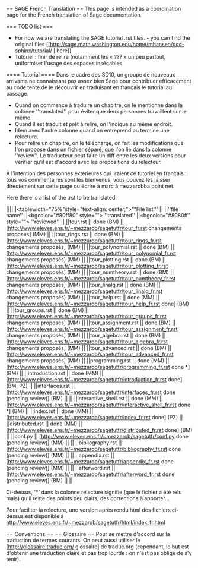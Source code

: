 == SAGE French Translation ==
This page is intended as a coordination page for the French translation of Sage documentation.

=== TODO list ===
 * For now we are translating the SAGE tutorial .rst files. - you can find the original files [[http://sage.math.washington.edu/home/mhansen/doc-sphinx/tutorial/ | here]]
 * Tutoriel : finir de relire (notamment les « ??? » un peu partout, uniformiser l'usage des espaces insécables.

==== Tutorial ====
Dans le cadre des SD10, un groupe de nouveaux arrivants ne connaissant pas assez bien Sage pour contribuer efficacement au code tente de le découvrir en traduisant en français le tutorial au passage.

 * Quand on commence à traduire un chapitre, on le mentionne dans la colonne ''translated'' pour éviter que deux personnes travaillent sur le même.
 * Quand il est traduit et prêt à relire, on l'indique au même endroit.
 * Idem avec l'autre colonne quand on entreprend ou termine une relecture.
 * Pour relire un chapitre, on le télécharge, on fait les modifications que l'on propose dans un fichier séparé, que l'on lie dans la colonne ''review''. Le traducteur peut faire un diff entre les deux versions pour vérifier qu'il est d'accord avec les propositions du relecteur.

À l'intention des personnes extérieures qui liraient ce tutoriel en français : tous vos commentaires sont les bienvenus, vous pouvez les laisser directement sur cette page ou écrire à marc à mezzarobba point net.

Here there is a list of the .rst to be translated:

||||||<tablewidth="75%"style="text-align: center;">'''File list''' ||
||''file name''         ||<bgcolor="#80ff80" style=""> ''translated'' ||<bgcolor="#8080ff" style=""> ''reviewed'' ||
||tour.rst              || done (BM) || [http://www.eleves.ens.fr/~mezzarob/sagetutfr/tour_fr.rst changements proposés] (MM) ||
||tour_rings.rst        || done (BM) || [http://www.eleves.ens.fr/~mezzarob/sagetutfr/tour_rings_fr.rst changements proposés] (MM) ||
||tour_polynomial.rst   || done (BM) || [http://www.eleves.ens.fr/~mezzarob/sagetutfr/tour_polynomial_fr.rst changements proposés] (MM) ||
||tour_plotting.rst     || done (BM) || [http://www.eleves.ens.fr/~mezzarob/sagetutfr/tour_plotting_fr.rst changements proposés] (MM) ||
||tour_numtheory.rst    || done (BM) || [http://www.eleves.ens.fr/~mezzarob/sagetutfr/tour_numtheory_fr.rst changements proposés] (MM) ||
||tour_linalg.rst       || done (BM) || [http://www.eleves.ens.fr/~mezzarob/sagetutfr/tour_linalg_fr.rst changements proposés] (MM) ||
||tour_help.rst         || done (MM) || [http://www.eleves.ens.fr/~mezzarob/sagetutfr/tour_help_fr.rst done] (BM) ||
||tour_groups.rst       || done (BM) || [http://www.eleves.ens.fr/~mezzarob/sagetutfr/tour_groups_fr.rst changements proposés] (MM) ||
||tour_assignment.rst   || done (BM) || [http://www.eleves.ens.fr/~mezzarob/sagetutfr/tour_assignment_fr.rst changements proposés] (MM) ||
||tour_algebra.rst      || done (BM) || [http://www.eleves.ens.fr/~mezzarob/sagetutfr/tour_algebra_fr.rst changements proposés] (MM) ||
||tour_advanced.rst     || done (BM) || [http://www.eleves.ens.fr/~mezzarob/sagetutfr/tour_advanced_fr.rst changements proposés] (MM) ||
||programming.rst       || done (MM) || [http://www.eleves.ens.fr/~mezzarob/sagetutfr/programming_fr.rst done *] (BM) ||
||introduction.rst      || done (MM) || [http://www.eleves.ens.fr/~mezzarob/sagetutfr/introduction_fr.rst done] (BM, PZ) ||
||interfaces.rst        || [http://www.eleves.ens.fr/~mezzarob/sagetutfr/interfaces_fr.rst done (pending review)] (BM) || ||
||interactive_shell.rst || done (MM) || [http://www.eleves.ens.fr/~mezzarob/sagetutfr/interactive_shell_fr.rst done *] (BM) ||
||index.rst             || done (MM) || [http://www.eleves.ens.fr/~mezzarob/sagetutfr/index_fr.rst done] (PZ)  ||
||distributed.rst       || done (MM) || [http://www.eleves.ens.fr/~mezzarob/sagetutfr/distributed_fr.rst done] (BM) ||
||conf.py               || [http://www.eleves.ens.fr/~mezzarob/sagetutfr/conf.py done (pending review)] (MM) || ||
||bibliography.rst      || [http://www.eleves.ens.fr/~mezzarob/sagetutfr/bibliography_fr.rst done (pending review)] (MM) || ||
||appendix.rst          || [http://www.eleves.ens.fr/~mezzarob/sagetutfr/appendix_fr.rst done (pending review)] (MM) || ||
||afterword.rst         || [http://www.eleves.ens.fr/~mezzarob/sagetutfr/afterword_fr.rst done (pending review)] (BM) || ||

Ci-dessus, '*' dans la colonne relecture signifie (que le fichier a été relu mais) qu'il reste des points peu clairs, des corrections à apporter...

Pour faciliter la relecture, une version après rendu html des fichiers ci-dessus est disponible à 
http://www.eleves.ens.fr/~mezzarob/sagetutfr/html/index_fr.html

== Conventions ==
== Glossaire ==
Pour se mettre d'accord sur la traduction de termes courants. On peut aussi utiliser le [http://glossaire.traduc.org/ glossaire] de traduc.org (cependant, le but est d'obtenir une traduction claire et pas trop lourde : on n'est pas obligé de s'y tenir).
